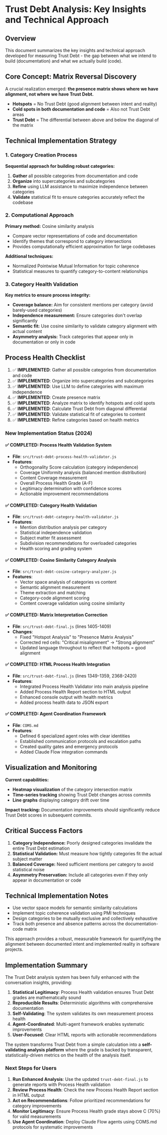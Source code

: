 # Trust Debt Analysis: Key Insights and Technical Approach

## Overview

This document summarizes the key insights and technical approach developed for measuring Trust Debt - the gap between what we intend to build (documentation) and what we actually build (code).

## Core Concept: Matrix Reversal Discovery

A crucial realization emerged: **the presence matrix shows where we have alignment, not where we have Trust Debt.**

- **Hotspots** = No Trust Debt (good alignment between intent and reality)
- **Cold spots in both documentation and code** = Also not Trust Debt areas
- **Trust Debt** = The differential between above and below the diagonal of the matrix

## Technical Implementation Strategy

### 1. Category Creation Process

**Sequential approach for building robust categories:**

1. **Gather** all possible categories from documentation and code
2. **Organize** into supercategories and subcategories  
3. **Refine** using LLM assistance to maximize independence between categories
4. **Validate** statistical fit to ensure categories accurately reflect the codebase

### 2. Computational Approach

**Primary method:** Cosine similarity analysis
- Compare vector representations of code and documentation
- Identify themes that correspond to category intersections
- Provides computationally efficient approximation for large codebases

**Additional techniques:**
- Normalized Pointwise Mutual Information for topic coherence
- Statistical measures to quantify category-to-content relationships

### 3. Category Health Validation

**Key metrics to ensure process integrity:**

- **Coverage balance:** Aim for consistent mentions per category (avoid barely-used categories)
- **Independence measurement:** Ensure categories don't overlap significantly  
- **Semantic fit:** Use cosine similarity to validate category alignment with actual content
- **Asymmetry analysis:** Track categories that appear only in documentation or only in code

## Process Health Checklist

1. ✅ **IMPLEMENTED**: Gather all possible categories from documentation and code
2. ✅ **IMPLEMENTED**: Organize into supercategories and subcategories
3. ✅ **IMPLEMENTED**: Use LLM to define categories with maximum independence
4. ✅ **IMPLEMENTED**: Create presence matrix  
5. ✅ **IMPLEMENTED**: Analyze matrix to identify hotspots and cold spots
6. ✅ **IMPLEMENTED**: Calculate Trust Debt from diagonal differential
7. ✅ **IMPLEMENTED**: Validate statistical fit of categories to content
8. ✅ **IMPLEMENTED**: Refine categories based on health metrics

### New Implementation Status (2024)

#### ✅ COMPLETED: Process Health Validation System
- **File**: `src/trust-debt-process-health-validator.js`
- **Features**: 
  - Orthogonality Score calculation (category independence)
  - Coverage Uniformity analysis (balanced mention distribution)
  - Content Coverage measurement
  - Overall Process Health Grade (A-F)
  - Legitimacy determination with confidence scores
  - Actionable improvement recommendations

#### ✅ COMPLETED: Category Health Validation
- **File**: `src/trust-debt-category-health-validator.js`
- **Features**:
  - Mention distribution analysis per category
  - Statistical independence validation
  - Subject matter fit assessment  
  - Subdivision recommendations for overloaded categories
  - Health scoring and grading system

#### ✅ COMPLETED: Cosine Similarity Category Analysis
- **File**: `src/trust-debt-cosine-category-analyzer.js`  
- **Features**:
  - Vector space analysis of categories vs content
  - Semantic alignment measurement
  - Theme extraction and matching
  - Category-code alignment scoring
  - Content coverage validation using cosine similarity

#### ✅ COMPLETED: Matrix Interpretation Correction
- **File**: `src/trust-debt-final.js` (lines 1405-1409)
- **Changes**:
  - Fixed "Hotspot Analysis" to "Presence Matrix Analysis"
  - Corrected red cells: "Critical misalignment" → "Strong alignment"
  - Updated language throughout to reflect that hotspots = good alignment

#### ✅ COMPLETED: HTML Process Health Integration
- **File**: `src/trust-debt-final.js` (lines 1349-1359, 2368-2420)
- **Features**:
  - Integrated Process Health Validator into main analysis pipeline
  - Added Process Health Report section to HTML output
  - Enhanced console output with health metrics
  - Added process health data to JSON export

#### ✅ COMPLETED: Agent Coordination Framework
- **File**: `COMS.md`
- **Features**:
  - Defined 6 specialized agent roles with clear identities
  - Established communication protocols and escalation paths  
  - Created quality gates and emergency protocols
  - Added Claude Flow integration commands

## Visualization and Monitoring

**Current capabilities:**
- **Heatmap visualization** of the category intersection matrix
- **Time-series tracking** showing Trust Debt changes across commits
- **Line graphs** displaying category drift over time

**Impact tracking:** Documentation improvements should significantly reduce Trust Debt scores in subsequent commits.

## Critical Success Factors

1. **Category Independence:** Poorly designed categories invalidate the entire Trust Debt estimation
2. **Statistical Validation:** Must measure how tightly categories fit the actual subject matter
3. **Balanced Coverage:** Need sufficient mentions per category to avoid statistical noise
4. **Asymmetry Preservation:** Include all categories even if they only appear in documentation or code

## Technical Implementation Notes

- Use vector space models for semantic similarity calculations
- Implement topic coherence validation using PMI techniques
- Design categories to be mutually exclusive and collectively exhaustive
- Track both presence and absence patterns across the documentation-code matrix

This approach provides a robust, measurable framework for quantifying the alignment between documented intent and implemented reality in software projects.

## Implementation Summary

The Trust Debt analysis system has been fully enhanced with the conversation insights, providing:

1. **Statistical Legitimacy**: Process Health validation ensures Trust Debt grades are mathematically sound
2. **Reproducible Results**: Deterministic algorithms with comprehensive documentation
3. **Self-Validating**: The system validates its own measurement process health
4. **Agent-Coordinated**: Multi-agent framework enables systematic improvements
5. **User-Focused**: Clear HTML reports with actionable recommendations

The system transforms Trust Debt from a simple calculation into a **self-validating analysis platform** where the grade is backed by transparent, statistically-driven metrics on the health of the analysis itself.

### Next Steps for Users

1. **Run Enhanced Analysis**: Use the updated `trust-debt-final.js` to generate reports with Process Health validation
2. **Review Process Health**: Check the new Process Health Report section in HTML output  
3. **Act on Recommendations**: Follow prioritized recommendations for category improvements
4. **Monitor Legitimacy**: Ensure Process Health grade stays above C (70%) for valid measurements
5. **Use Agent Coordination**: Deploy Claude Flow agents using COMS.md protocols for systematic improvements